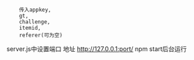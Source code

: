         传入appkey,
        gt,
        challenge,
        itemid,
        referer(可为空)
server.js中设置端口
地址  http://127.0.0.1:port/
npm start后台运行
